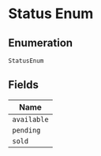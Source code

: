 
# Status Enum

## Enumeration

`StatusEnum`

## Fields

| Name |
|  --- |
| `available` |
| `pending` |
| `sold` |

